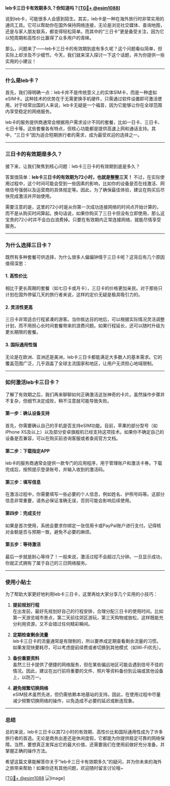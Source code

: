**leb卡三日卡有效期多久？你知道吗？[[TG💪+ @esim1088](https://t.me/s/esim1088)]**

说到leb卡，可能很多人会感到陌生。其实，leb卡是一种在海外旅行时非常实用的通讯工具。它可以帮助你在国外保持网络连接，无论是浏览社交媒体、查询地图，还是与家人朋友联系，都变得轻松简单。而其中的“三日卡”更是备受关注，因为它以短周期和高性价比赢得了众多用户的青睐。

那么，问题来了——leb卡三日卡的有效期到底有多久呢？这个问题看似简单，但实际上却涉及不少细节。今天，我们就来深入探讨一下这个话题，并为你提供一些实用的小建议！

---

### **什么是leb卡？**

首先，我们得明确一点：leb卡并不是传统意义上的实体SIM卡，而是一种虚拟eSIM卡。这种技术的优势在于无需更换手机硬件，只需通过软件设置即可激活使用。对于经常出国的人来说，leb卡无疑是一个福音，因为它能够让你在全球范围内享受稳定的网络服务。

leb卡的服务提供商通常会根据用户需求设计不同的套餐，比如一日卡、三日卡、七日卡等。这些套餐各有特点，但核心功能都是提供高速上网和通话支持。其中，“三日卡”因为适合短期旅行者的需求，成为最受欢迎的选择之一。

---

### **三日卡的有效期是多久？**

接下来，让我们聚焦到核心问题：leb卡三日卡的有效期到底是多久？

答案很简单：**leb卡三日卡的有效期为72小时，也就是整整三天！** 不过，在实际使用过程中，这个时间可能会受到一些因素的影响，比如你的设备是否在线激活、网络信号强弱以及运营商的具体规定等。因此，为了确保最佳体验，建议在购买后尽快完成激活并开始使用。

需要注意的是，这里的72小时是从你第一次成功连接网络的时间点开始计算的，而不是从购买时间算起。换句话说，如果你购买了三日卡但没有立即使用，那么这宝贵的72小时并不会白白浪费掉。只要在有效期内正常连接网络，就能尽情享受服务。

---

### **为什么选择三日卡？**

既然有多种套餐可供选择，为什么很多人偏偏钟情于三日卡呢？这背后有几个原因值得深思：

#### **1. 高性价比**
相比于更长周期的套餐（如七日卡或月卡），三日卡的价格更加亲民。对于那些只计划在国外停留几天的旅行者来说，这样的定价无疑是极具吸引力的。

#### **2. 灵活性更高**
三日卡非常适合行程紧凑的游客。当你抵达目的地后，可以根据实际情况灵活调整计划，而不用担心长时间套餐带来的浪费问题。如果行程延长，还可以随时升级为更长期限的套餐。

#### **3. 国际通用性强**
无论是在欧洲、亚洲还是美洲，leb卡三日卡都能满足大多数人的基本需求。它的覆盖范围广泛，几乎涵盖了全球主流国家和地区，让用户无须担心地域限制。

---

### **如何激活leb卡三日卡？**

了解了有效期之后，我们再来聊聊如何正确激活这张神奇的卡片。虽然操作步骤并不复杂，但细节决定成败，稍不注意就可能导致失败。

#### **第一步：确认设备支持**
首先，你需要确认自己的手机是否支持eSIM功能。目前，苹果的部分型号（如iPhone XS及以上）以及部分安卓旗舰机已经支持这项技术。如果你不确定自己的设备是否兼容，可以在购买前咨询客服或者查阅官方文档。

#### **第二步：下载指定APP**
leb卡的服务商通常会提供一款专门的应用程序，用于管理账户和激活卡券。下载完成后，按照提示登录账号，并输入收到的激活码。

#### **第三步：填写信息**
在激活过程中，你需要填写一些必要的个人信息，例如姓名、护照号码等。这部分信息非常重要，请务必保证准确无误，否则可能会影响后续使用。

#### **第四步：完成支付**
如果是首次使用，系统会要求你绑定一张信用卡或PayPal账户进行支付。记得核对金额是否与预期一致，避免不必要的麻烦。

#### **第五步：等待激活**
最后一步就是耐心等待了！一般来说，激活过程不会超过几分钟。一旦显示成功，你就正式拥有了属于自己的三日网络服务。

---

### **使用小贴士**

为了帮助大家更好地利用leb卡三日卡，这里再给大家分享几个实用的小技巧：

1. **提前规划行程**  
   在出发前，最好先规划好自己的行程安排，合理分配三日卡的使用时间。比如第一天游览城市景点，第二天前往郊区游玩，第三天购物或放松，这样既能充分利用资源，又不会错过任何精彩瞬间。

2. **定期检查剩余流量**  
   leb卡三日卡的流量通常是有限制的，所以要养成定期查看剩余流量的习惯。如果发现快要耗尽，可以考虑提前续费或者切换到其他模式（如Wi-Fi优先）。

3. **备份重要资料**  
   虽然三日卡提供了便捷的网络服务，但在某些偏远地区可能会遇到信号不佳的情况。因此，建议在出行前将重要的文件、照片等资料备份到云端或其他设备上，以防万一。

4. **避免频繁切换网络**  
   eSIM技术虽然先进，但仍需依赖本地基站的支持。因此，在使用过程中尽量减少频繁切换网络的操作，以免造成不必要的延迟或断连现象。

---

### **总结**

总的来说，leb卡三日卡以其72小时的有效期、高性价比和国际通用性成为了许多旅行者的首选。无论是商务出差还是休闲度假，它都能为你提供稳定可靠的网络保障。当然，要想真正发挥出它的最大价值，还需要我们在使用前做好充分准备，并掌握正确的操作方法。

希望这篇文章能解答你关于“leb卡三日卡有效期多久”的疑问，并为你未来的海外之旅带来帮助！如果你还有其他问题，欢迎随时留言讨论哦~

[[TG💪+ @esim1088](https://t.me/s/esim1088) ![Image](https://i.postimg.cc/4NQfJmqS/Snipaste-2025-05-13-00-14-12.png)]